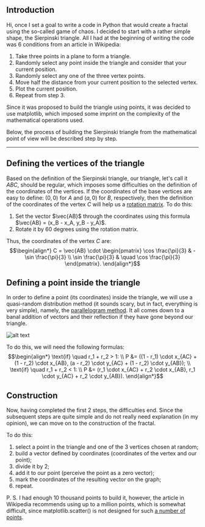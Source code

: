 ## Introduction

Hi, once I set a goal to write a code in Python that would create a fractal using the so-called game of chaos. I decided to start with a rather simple shape, the Sierpinski triangle.
All I had at the beginning of writing the code was 6 conditions from an article in Wikipedia:

1. Take three points in a plane to form a triangle.
2. Randomly select any point inside the triangle and consider that your current position.
3. Randomly select any one of the three vertex points.
4. Move half the distance from your current position to the selected vertex.
5. Plot the current position.
6. Repeat from step 3.

Since it was proposed to build the triangle using points, it was decided to use matplotlib, which imposed some imprint on the complexity of the mathematical operations used.

Below, the process of building the Sierpinski triangle from the mathematical point of view will be described step by step.

---
## Defining the vertices of the triangle

Based on the definition of the Sierpinski triangle, our triangle, let's call it $ABC$, should be regular, which imposes some difficulties on the definition of the coordinates of the vertices.
If the coordinates of the base vertices are easy to define: $(0, 0)$ for $A$ and $(a, 0)$ for $B$, respectively, then the definition of the coordinates of the vertex $C$ will help us a [rotation matrix](https://en.wikipedia.org/wiki/Rotation_matrix). To do this:
1. Set the vector $\vec{AB}$ through the coordinates using this formula $\vec{AB} = (x_B - x_A, y_B - y_A)$.
2. Rotate it by 60 degrees using the rotation matrix.

Thus, the coordinates of the vertex $C$ are:
$$\begin{align*}
C = \vec{AB} \cdot \begin{pmatrix}
\cos \frac{\pi}{3} & -\sin \frac{\pi}{3} \\
\sin \frac{\pi}{3} & \quad \cos \frac{\pi}{3}
\end{pmatrix}.
\end{align*}$$

## Defining a point inside the triangle

In order to define a point (its coordinates) inside the triangle, we will use a quasi-random distribution method (it sounds scary, but in fact, everything is very simple), namely, the [parallelogram method](https://mathworld.wolfram.com/TrianglePointPicking.html). It all comes down to a banal addition of vectors and their reflection if they have gone beyond our triangle.

![alt text](https://habrastorage.org/r/w1560/getpro/habr/post_images/0f1/f04/d28/0f1f04d28a796d7c86d01e60ee33d3e6.png)

To do this, we will need the following formulas:
$$\begin{align*}
\text{if} \quad r_1 + r_2 > 1: \\
P &= ((1 - r_1) \cdot x_{AC} + (1 - r_2) \cdot x_{AB}, (a - r_2) \cdot y_{AC} + (1 - r_2) \cdot y_{AB}); \\
\text{if} \quad r_1 + r_2 < 1: \\
P &= (r_1 \cdot x_{AC} + r_2 \cdot x_{AB}, r_1 \cdot y_{AC} + r_2 \cdot y_{AB}).
\end{align*}$$

## Construction

Now, having completed the first 2 steps, the difficulties end. Since the subsequent steps are quite simple and do not really need explanation (in my opinion), we can move on to the construction of the fractal.

To do this:
1. select a point in the triangle and one of the 3 vertices chosen at random;
2. build a vector defined by coordinates (coordinates of the vertex and our point);
3. divide it by 2;
4. add it to our point (perceive the point as a zero vector);
5. mark the coordinates of the resulting vector on the graph;
6. repeat.

P. S. I had enough 10 thousand points to build it, however, the article in Wikipedia recommends using up to a million points, which is somewhat difficult, since matplotlib.scatter() is not designed for such [a number of points](https://stackoverflow.com/questions/42639129/is-matplotlib-scatter-plot-slow-for-large-number-of-data).
